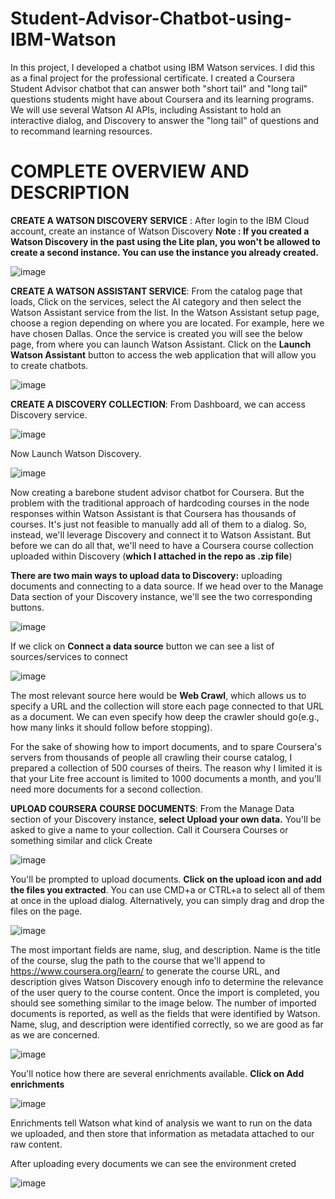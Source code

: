 # Student-Advisor-Chatbot-using-IBM-Watson
In this project, I developed a chatbot using IBM Watson services. I did this as a final project for the professional certificate. I created a Coursera Student Advisor chatbot that can answer both "short tail" and "long tail" questions students might have about Coursera and its learning programs. We will use several Watson AI APIs, including Assistant to hold an interactive dialog, and Discovery to answer the "long tail" of questions and to recommand learning resources.

# COMPLETE OVERVIEW AND DESCRIPTION
**CREATE A WATSON DISCOVERY SERVICE** :
After login to the IBM Cloud account, create an instance of Watson Discovery **Note : If you created a Watson Discovery in the past using the Lite plan, you won't be allowed to create a second instance. You can use the instance you already created.**

![image](https://user-images.githubusercontent.com/86511074/169664529-6e427795-1af6-4e46-a4ee-0d942b1ef194.png)

**CREATE A WATSON ASSISTANT SERVICE**:
From the catalog page that loads, Click on the services, select the AI category and then select the Watson Assistant service from the list. In the Watson Assistant setup page, choose a region depending on where you are located. For example, here we have chosen Dallas. Once the service is created you will see the below page, from where you can launch Watson Assistant. Click on the **Launch Watson Assistant** button to access the web application that will allow you to create chatbots.

![image](https://user-images.githubusercontent.com/86511074/169664677-90d62538-11af-4439-894f-d1bc04d925cc.png)

**CREATE A DISCOVERY COLLECTION**:
From Dashboard, we can access Discovery service.

![image](https://user-images.githubusercontent.com/86511074/170094612-4f5b949f-eb70-449f-800e-5e9c76f2c7de.png)

Now Launch Watson Discovery.

![image](https://user-images.githubusercontent.com/86511074/170094741-cae70ada-d770-48db-a997-eb76f57d1207.png)

Now creating a barebone student advisor chatbot for Coursera. But the problem with the traditional approach of hardcoding courses in the node responses within Watson Assistant is that Coursera has thousands of courses. It's just not feasible to manually add all of them to a dialog. So, instead, we'll leverage Discovery and connect it to Watson Assistant. But before we can do all that, we'll need to have a Coursera course collection uploaded within Discovery (**which I attached in the repo as .zip file**) 

**There are two main ways to upload data to Discovery:** uploading documents and connecting to a data source. If we head over to the Manage Data section of your Discovery instance, we'll see the two corresponding buttons.

![image](https://user-images.githubusercontent.com/86511074/170096136-20dfa9ce-d3b6-45a5-804a-f6512ee3c5b7.png)

If we click on **Connect a data source** button we can see a list of sources/services to connect 

![image](https://user-images.githubusercontent.com/86511074/170096509-8ce23278-18bc-49e9-adc3-658528ee4307.png)

The most relevant source here would be **Web Crawl**, which allows us to specify a URL and the collection will store each page connected to that URL as a document. We can even specify how deep the crawler should go(e.g., how many links it should follow before stopping).

For the sake of showing how to import documents, and to spare Coursera's servers from thousands of people all crawling their course catalog, I prepared a collection of 500 courses of theirs. The reason why I limited it is that your Lite free account is limited to 1000 documents a month, and you'll need more documents for a second collection.

**UPLOAD COURSERA COURSE DOCUMENTS**:
From the Manage Data section of your Discovery instance, **select Upload your own data.** You'll be asked to give a name to your collection. Call it Coursera Courses or something similar and click Create

![image](https://user-images.githubusercontent.com/86511074/170098126-bd8b628c-6d78-4de3-bc9a-60e41f7cf636.png)

You'll be prompted to upload documents. **Click on the upload icon and add the files you extracted**. You can use CMD+a or CTRL+a to select all of them at once in the upload dialog. Alternatively, you can simply drag and drop the files on the page.

![image](https://user-images.githubusercontent.com/86511074/170098737-dab60d0e-eb3a-4a75-acc7-1f9009524b8b.png)

The most important fields are name, slug, and description. Name is the title of the course, slug the path to the course that we'll append to https://www.coursera.org/learn/ to generate the course URL, and description gives Watson Discovery enough info to determine the relevance of the user query to the course content. Once the import is completed, you should see something similar to the image below. The number of imported documents is reported, as well as the fields that were identified by Watson. Name, slug, and description were identified correctly, so we are good as far as we are concerned. 

![image](https://user-images.githubusercontent.com/86511074/170100569-e524c5a1-affd-413e-8a5f-904019ddd38a.png)

You'll notice how there are several enrichments available. **Click on Add enrichments**

![image](https://user-images.githubusercontent.com/86511074/170100819-1e717ebc-d0dd-4ad1-ab2b-a59157466a68.png)

Enrichments tell Watson what kind of analysis we want to run on the data we uploaded, and then store that information as metadata attached to our raw content.

After uploading every documents we can see the environment creted 

![image](https://user-images.githubusercontent.com/86511074/170101402-770b5a4a-7496-4500-8077-6423dede82a8.png)

